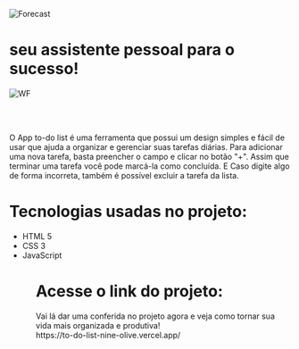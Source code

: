 
![Forecast](https://user-images.githubusercontent.com/101210878/222850966-a8c01419-57c4-467f-b032-4a4b3ce977f9.png)

<h1>seu assistente pessoal para o sucesso!</h1>

![WF](https://user-images.githubusercontent.com/101210878/222854005-0e43150f-6d00-4a41-88e1-c91edd7a32b9.jpg)


<br><br>

<p> 
O App to-do list é uma ferramenta que possui um design simples e fácil de usar que ajuda a organizar e gerenciar suas tarefas diárias.
Para adicionar uma nova tarefa, basta preencher o campo e clicar no botão "+".
Assim que terminar uma tarefa você pode marcá-la como concluída.
E Caso digite algo de forma incorreta, também é possível excluir a tarefa da lista.
</p>


<h1>Tecnologias usadas no projeto: </h1>
<ul>
  <li>HTML 5</li>
  <li>CSS 3 </li>
  <li>JavaScript</li>
<ul>

<h1> Acesse o link do projeto: </h1>
Vai lá dar uma conferida no projeto agora e veja como tornar sua vida mais organizada e produtiva! <br>
https://to-do-list-nine-olive.vercel.app/
